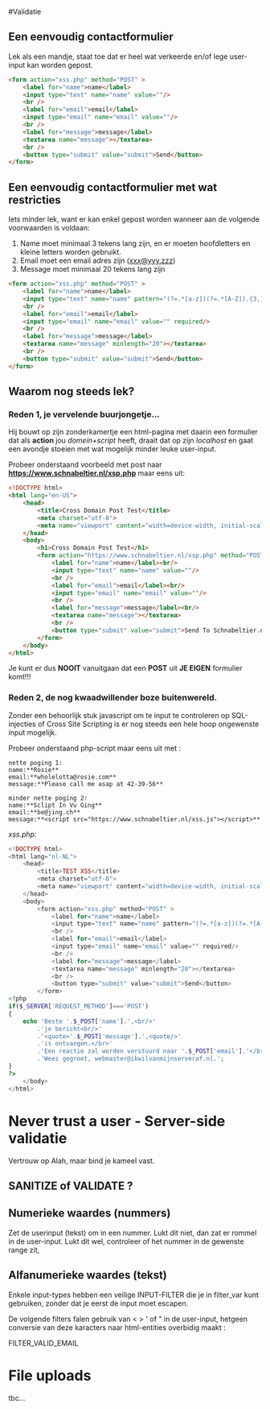 #Validatie

## Een eenvoudig contactformulier

Lek als een mandje, staat toe dat er heel wat verkeerde en/of lege user-input kan worden gepost.

```html
<form action="xss.php" method="POST" >
	<label for="name">name</label>
	<input type="text" name="name" value=""/>
	<br />
	<label for="email">email</label>
	<input type="email" name="email" value=""/>
	<br />
	<label for="message">message</label>
	<textarea name="message"></textarea>
	<br />
	<button type="submit" value="submit">Send</button>
</form>
```

## Een eenvoudig contactformulier met wat restricties

Iets minder lek, want er kan enkel gepost worden wanneer aan de volgende voorwaarden is voldaan:

1. Name moet minimaal 3 tekens lang zijn, en er moeten hoofdletters en kleine letters worden gebruikt.
2. Email moet een email adres zijn (xxx@yyy.zzz)
3. Message moet minimaal 20 tekens lang zijn

```html
<form action="xss.php" method="POST" >
	<label for="name">name</label>
	<input type="text" name="name" pattern="(?=.*[a-z])(?=.*[A-Z]).{3,}" title="'Sorry, but Bob is the minimum" value="" required/>
	<br />
	<label for="email">email</label>
	<input type="email" name="email" value="" required/>
	<br />
	<label for="message">message</label>
	<textarea name="message" minlength="20"></textarea>
	<br />
	<button type="submit" value="submit">Send</button>
</form>
```

## Waarom nog steeds lek?

### Reden 1, je vervelende buurjongetje...

Hij bouwt op zijn zonderkamertje een html-pagina met daarin een formulier dat als **action** jou *domein+script* heeft, 
draait dat op zijn *localhost* en gaat een avondje stoeien met wat mogelijk minder leuke user-input.

Probeer onderstaand voorbeeld met post naar **https://www.schnabeltier.nl/xsp.php** maar eens uit:

```html
<!DOCTYPE html>
<html lang="en-US">
    <head>
		<title>Cross Domain Post Test</title>
		<meta charset="utf-8">
		<meta name="viewport" content="width=device-width, initial-scale=1">
    </head>
    <body>
        <h1>Cross Domain Post Test</h1>
		<form action="https://www.schnabeltier.nl/xsp.php" method="POST" >
			<label for="name">name</label><br/>
			<input type="text" name="name" value=""/>
			<br />
			<label for="email">email</label><br/>
			<input type="email" name="email" value=""/>
			<br />
			<label for="message">message</label><br/>
			<textarea name="message"></textarea>
			<br />
			<button type="submit" value="submit">Send To Schnabeltier.nl</button>
		</form>
    </body>
</html>
```

Je kunt er dus **NOOIT** vanuitgaan dat een **POST** uit **JE EIGEN** formulier komt!!!

### Reden 2, de nog kwaadwillender boze buitenwereld.

Zonder een behoorlijk stuk javascript om te input te controleren op 
SQL-injecties of Cross Site Scripting is er nog steeds een hele hoop ongewenste input mogelijk.

	
Probeer onderstaand php-script maar eens uit met :

```
nette poging 1:
name:**Rosie** 
email:**wholelotta@rosie.com**
message:**Please call me asap at 42-39-56**

minder nette poging 2:
name:**Sclipt In Vu Ging** 
email:**be@jing.ch**
message:**<script src="https://www.schnabeltier.nl/xss.js"></script>**
```


*xss.php:*
```php
<!DOCTYPE html>
<html lang="nl-NL">
	<head>
		<title>TEST XSS</title>
		<meta charset="utf-8">
		<meta name="viewport" content="width=device-width, initial-scale=1">
	</head>
	<body>
		<form action="xss.php" method="POST" >
			<label for="name">name</label>
			<input type="text" name="name" pattern="(?=.*[a-z])(?=.*[A-Z]).{3,}" title="'Sorry, maar Bob is het minimum" value="" required/>
			<br />
			<label for="email">email</label>
			<input type="email" name="email" value="" required/>
			<br />
			<label for="message">message</label>
			<textarea name="message" minlength="20"></textarea>
			<br />
			<button type="submit" value="submit">Send</button>
		</form>
<?php
if($_SERVER['REQUEST_METHOD']==='POST')
{
	echo 'Beste '.$_POST['name'].',<br/>'
		.'je bericht<br/>'
		.'<quote>'.$_POST['message'].',<quote/>'
		.'is ontvangen.</br>'
		.'Een reactie zal worden verstuurd naar '.$_POST['email'].'</br></br>'
		.'Wees gegroet, webmaster@ikwilvanmijnserveraf.nl.';
}
?>
	</body>
</html>
```

# Never trust a user - Server-side validatie 

Vertrouw op Alah, maar bind je kameel vast.


## SANITIZE of VALIDATE ?

## Numerieke waardes (nummers)

Zet de userinput (tekst) om in een nummer.
Lukt dit niet, dan zat er rommel in de user-input.
Lukt dit wel, controleer of het nummer in de gewenste range zit,

## Alfanumerieke waardes (tekst)

Enkele input-types hebben een veilige INPUT-FILTER die je in filter_var kunt gebruiken,
zonder dat je eerst de input moet escapen.

De volgende filters falen gebruik van < > ' of " in de user-input, hetgeen conversie van deze 
karacters naar html-entities overbidig maakt :

FILTER_VALID_EMAIL 

 



# File uploads
tbc...

